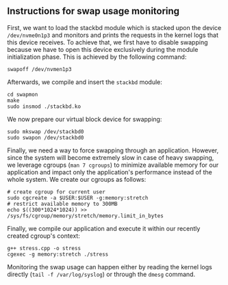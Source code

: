 ## Instructions for swap usage monitoring
First, we want to load the stackbd module which is stacked upon the device
`/dev/nvme0n1p3` and monitors and prints the requests in the kernel logs that
this device receives. To achieve that, we first have to disable swapping
because we have to open this device exclusively during the module initialization
phase. This is achieved by the following command:
```
swapoff /dev/nvmen1p3
```

Afterwards, we compile and insert the `stackbd` module:
```
cd swapmon
make
sudo insmod ./stackbd.ko
```

We now prepare our virtual block device for swapping:
```
sudo mkswap /dev/stackbd0
sudo swapon /dev/stackbd0
```

Finally, we need a way to force swapping through an application. However, since
the system will become extremely slow in case of heavy swapping, we leverage
cgroups (`man 7 cgroups`) to minimize available memory for our application and
impact only the application's performance instead of the whole system. We create
our cgroups as follows:
```
# create cgroup for current user
sudo cgcreate -a $USER:$USER -g:memory:stretch
# restrict available memory to 300MB
echo $((300*1024*1024)) >> /sys/fs/cgroup/memory/stretch/memory.limit_in_bytes
```

Finally, we compile our application and execute it within our recently created
cgroup's context:
```
g++ stress.cpp -o stress
cgexec -g memory:stretch ./stress
```

Monitoring the swap usage can happen either by reading the kernel logs directly
(`tail -f /var/log/syslog`) or through the `dmesg` command.
